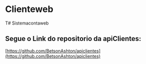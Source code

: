 # Clienteweb

T# Sistemacontaweb


##  Segue o Link do repositorio da apiClientes:
[https://github.com/BetsonAshton/apiclientes](https://github.com/BetsonAshton/apiclientes)
